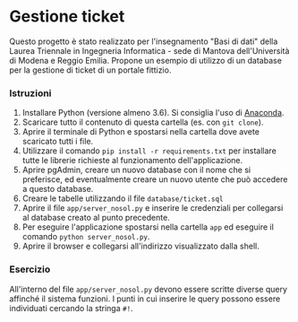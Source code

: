 # Gestione ticket
Questo progetto è stato realizzato per l'insegnamento "Basi di dati" della Laurea Triennale in Ingegneria Informatica - sede di Mantova dell'Università di Modena e Reggio Emilia.
Propone un esempio di utilizzo di un database per la gestione di ticket di un portale fittizio.
### Istruzioni
1. Installare Python (versione almeno 3.6). Si consiglia l'uso di [Anaconda](https://www.anaconda.com/products/distribution).
2. Scaricare tutto il contenuto di questa cartella (es. con `git clone`).
3. Aprire il terminale di Python e spostarsi nella cartella dove avete scaricato tutti i file.
4. Utilizzare il comando `pip install -r requirements.txt` per installare tutte le librerie richieste al funzionamento dell'applicazione.
5. Aprire pgAdmin, creare un nuovo database con il nome che si preferisce, ed eventualmente creare un nuovo utente che può accedere a questo database.
6. Creare le tabelle utilizzando il file `database/ticket.sql`
7. Aprire il file `app/server_nosol.py` e inserire le credenziali per collegarsi al database creato al punto precedente.
8. Per eseguire l'applicazione spostarsi nella cartella `app` ed eseguire il comando `python server_nosol.py`.
9. Aprire il browser e collegarsi all'indirizzo visualizzato dalla shell.

### Esercizio
All'interno del file `app/server_nosol.py` devono essere scritte diverse query affinché il sistema funzioni. I punti in cui inserire le query possono essere individuati cercando la stringa `#!`.
